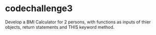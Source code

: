 # codechallenge3
Develop a BMI Calculator for 2 persons, with functions as inputs of thier objects, return statements and THIS keyword method.
